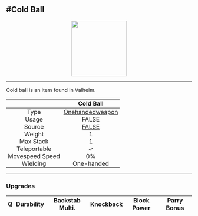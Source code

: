 <meta property="og:title" content="Cold Ball - MoreValheim" /><meta property="og:type" content="website" /><meta property="og:image" content="/assets/cold_ball.png" /><meta property="og:description" content="Cold Ball is an item found in Valheim." /><meta name="theme-color" content="#546D78"><meta name="twitter:card" content="summary_large_image">
#Cold Ball
-------------
<style>img {width:20px;}.tb {width:150px;display: block;margin-left: auto;margin-right: auto;}</style>

<style>.md-typeset table:not([class]) th:not([align]) {min-width:unset!important;}</style>
<style>td{padding:0em 0.3em!important;text-align:center!important;border-left:.05rem solid var(--md-default-fg-color--lightest)}</style>

<style>th{padding:0.1em 0.3em!important;text-align:center!important;font-weight:bold}</style>

<style>pre{text-align:right!important}</style>
<style>table tr td:first-child {border-left: 0;};</style>

<figure><img src="/assets/cold_ball.png" class="tb" /><figcaption><small></small></figcaption></figure>

-------------

Cold ball is an item found in Valheim.

|        | Cold Ball              |
| ----------- | ------------------------------------ |
| Type | [Onehandedweapon](../../types/onehandedweapon)
| Usage | FALSE<br>
| Source | [FALSE](../../items/false)
| Weight | 1 |
| Max Stack | 1 |
| Teleportable | ✓
| Movespeed Speed | 0%
| Wielding | One-handed


-------------

### Upgrades
| Q | Durability | Backstab Multi. | Knockback | Block Power | Parry Bonus
| - | - | - | - | - | - 

